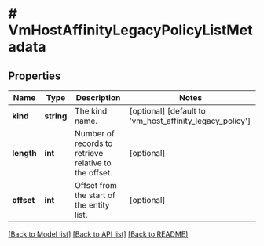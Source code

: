 # # VmHostAffinityLegacyPolicyListMetadata

## Properties

Name | Type | Description | Notes
------------ | ------------- | ------------- | -------------
**kind** | **string** | The kind name. | [optional] [default to 'vm_host_affinity_legacy_policy']
**length** | **int** | Number of records to retrieve relative to the offset. | [optional]
**offset** | **int** | Offset from the start of the entity list. | [optional]

[[Back to Model list]](../../README.md#models) [[Back to API list]](../../README.md#endpoints) [[Back to README]](../../README.md)
